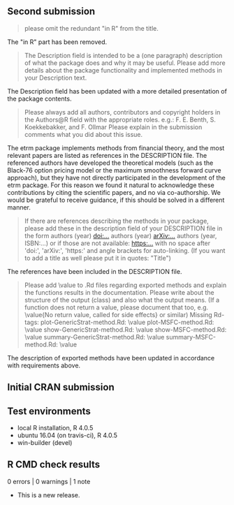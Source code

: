 ## Second submission

> please omit the redundant "in R" from the title.

The "in R" part has been removed.

> The Description field is intended to be a (one paragraph) description of
what the package does and why it may be useful.
Please add more details about the package functionality and implemented
methods in your Description text.

The Description field has been updated with a more detailed presentation of the package contents.

> Please always add all authors, contributors and copyright holders in the
Authors@R field with the appropriate roles.
e.g.:  F. E. Benth, S. Koekkebakker, and F. Ollmar
Please explain in the submission comments what you did about this issue.

The etrm package implements methods from financial theory, and the most relevant
papers are listed as references in the DESCRIPTION file. The referenced authors
have developed the theoretical models (such as the Black-76 option pricing model or 
the maximum smoothness forward curve approach), but they have not directly participated 
in the development of the etrm package. For this reason we found it natural to acknowledge 
these contributions by citing the scientific papers, and no via co-authorship. We would be
grateful to receive guidance, if this should be solved in a different manner.

> If there are references describing the methods in your package, please
add these in the description field of your DESCRIPTION file in the form
authors (year) <doi:...>
authors (year) <arXiv:...>
authors (year, ISBN:...)
or if those are not available: <https:...>
with no space after 'doi:', 'arXiv:', 'https:' and angle brackets for
auto-linking.
(If you want to add a title as well please put it in quotes: "Title")

The references have been included in the DESCRIPTION file.

> Please add \value to .Rd files regarding exported methods and explain
the functions results in the documentation. Please write about the
structure of the output (class) and also what the output means. (If a
function does not return a value, please document that too, e.g.
\value{No return value, called for side effects} or similar)
Missing Rd-tags:
      plot-GenericStrat-method.Rd: \value
      plot-MSFC-method.Rd: \value
      show-GenericStrat-method.Rd: \value
      show-MSFC-method.Rd: \value
      summary-GenericStrat-method.Rd: \value
      summary-MSFC-method.Rd: \value
      
The description of exported methods have been updated in accordance with requirements above.


## Initial CRAN submission

## Test environments
* local R installation, R 4.0.5
* ubuntu 16.04 (on travis-ci), R 4.0.5
* win-builder (devel)

## R CMD check results

0 errors | 0 warnings | 1 note

* This is a new release.
